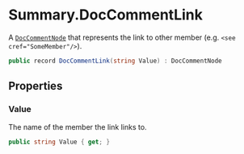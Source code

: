 # Summary.DocCommentLink
A [`DocCommentNode`](./DocCommentNode.md) that represents the link to other member (e.g. `<see cref="SomeMember"/>`).

```cs
public record DocCommentLink(string Value) : DocCommentNode
```

## Properties
### Value
The name of the member the link links to.

```cs
public string Value { get; }
```

